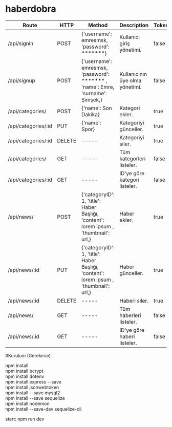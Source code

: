 # haberdobra



| Route | HTTP | Method | Description | Token |
| --- | --- | --- | --- | --- |
| /api/signin | POST | {'username': emresmsk, 'password': *******} | Kullanıcı giriş yönetimi. | false |
| /api/signup | POST | {'username': emresmsk, 'password': ******* , 'name': Emre, 'surname': Şimşek,} | Kullanıcının üye olma yönetimi. | false |
| /api/categories/ | POST |{'name': Son Dakika} | Kategori ekler. | true |
| /api/categories/:id | PUT |{'name': Spor} | Kategoriyi günceller. | true |
| /api/categories/:id | DELETE|----- | Kategoriyi siler. | true |
| /api/categories/ | GET | ----- | Tüm kategorleri listeler. | false |
| /api/categories/:id | GET | ----- | ID'ye göre kategori listeler. | false |
| /api/news/ | POST |{'categoryID': 1, 'title': Haber Başlığı, 'content': lorem ipsum , 'thumbnail': url,} | Haber ekler. | true |
| /api/news/:id | PUT|{'categoryID': 1, 'title': Haber Başlığı, 'content': lorem ipsum , 'thumbnail': url,} |  Haber günceller. | true |
| /api/news/:id | DELETE |----- | Haberi siler. | true |
| /api/news/ | GET | ----- | Tüm haberleri listeler. | false |
| /api/news/:id | GET | ----- | ID'ye göre haberi listeler. | false |


#Kurulum (Gerekirse)

npm install<br/>
npm install bcrypt<br/>
npm install dotenv<br/>
npm install express --save<br/>
npm install jsonwebtoken<br/>
npm install --save mysql2<br/>
npm install --save sequelize<br/>
npm install nodemon<br/>
npm install --save-dev sequelize-cli<br/>

start: npm run dev<br/>
